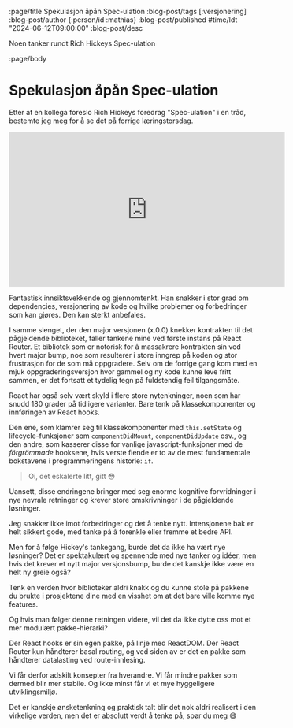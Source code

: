 :page/title Spekulasjon åpån Spec-ulation
:blog-post/tags [:versjonering]
:blog-post/author {:person/id :mathias}
:blog-post/published #time/ldt "2024-06-12T09:00:00"
:blog-post/desc

Noen tanker rundt Rich Hickeys Spec-ulation

:page/body

# Spekulasjon åpån Spec-ulation

Etter at en kollega foreslo Rich Hickeys foredrag "Spec-ulation" i en tråd, bestemte jeg meg for å se det på forrige læringstorsdag.

<div class="video">
  <iframe width="560" height="315" src="https://www.youtube.com/embed/oyLBGkS5ICk" title="YouTube video player" frameborder="0" allow="accelerometer; autoplay; clipboard-write; encrypted-media; gyroscope; picture-in-picture; web-share" referrerpolicy="strict-origin-when-cross-origin" allowfullscreen></iframe>
</div>

Fantastisk innsiktsvekkende og gjennomtenkt. Han snakker i stor grad om dependencies, versjonering av kode og hvilke problemer og forbedringer som kan gjøres. Den kan sterkt anbefales.

I samme slenget, der den major versjonen (x.0.0) knekker kontrakten til det pågjeldende biblioteket, faller tankene mine ved første instans på React Router. Et bibliotek som er notorisk for å massakrere kontrakten sin ved hvert major bump, noe som resulterer i store inngrep på koden og stor frustrasjon for de som må oppgradere. Selv om de forrige gang kom med en mjuk oppgraderingsversjon hvor gammel og ny kode kunne leve fritt sammen, er det fortsatt et tydelig tegn på fuldstendig feil tilgangsmåte.

React har også selv vært skyld i flere store nytenkninger, noen som har snudd 180 grader på tidligere varianter. Bare tenk på klassekomponenter og innføringen av React hooks.

Den ene, som klamrer seg til klassekomponenter med `this.setState` og lifecycle-funksjoner som `componentDidMount`, `componentDidUpdate` osv., og den andre, som kasserer disse for vanlige javascript-funksjoner med de _förgrömmade_ hooksene, hvis verste fiende er to av de mest fundamentale bokstavene i programmeringens historie: `if`.

> Oi, det eskalerte litt, gitt 😳

Uansett, disse endringene bringer med seg enorme kognitive forvridninger i nye nevrale retninger og krever store omskrivninger i de pågjeldende løsninger.

Jeg snakker ikke imot forbedringer og det å tenke nytt. Intensjonene bak er helt sikkert gode, med tanke på å forenkle eller fremme et bedre API.

Men for å følge Hickey's tankegang, burde det da ikke ha vært nye løsninger? Det er spektakulært og spennende med nye tanker og idéer, men hvis det krever et nytt major versjonsbump, burde det kanskje ikke være en helt ny greie også?

Tenk en verden hvor biblioteker aldri knakk og du kunne stole på pakkene du brukte i prosjektene dine med en visshet om at det bare ville komme nye features.

Og hvis man følger denne retningen videre, vil det da ikke dytte oss mot et mer modulært pakke-hierarki?

Der React hooks er sin egen pakke, på linje med ReactDOM. Der React Router kun håndterer basal routing, og ved siden av er det en pakke som håndterer datalasting ved route-innlesing.

Vi får derfor adskilt konsepter fra hverandre. Vi får mindre pakker som dermed blir mer stabile. Og ikke minst får vi et mye hyggeligere utviklingsmiljø.

Det er kanskje ønsketenkning og praktisk talt blir det nok aldri realisert i den virkelige verden, men det er absolutt verdt å tenke på, spør du meg 😄
